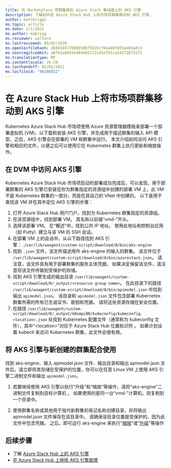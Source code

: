 ```yaml
---
title: 将 Marketplace 项群集移到 Azure Stack 集线器上的 AKS 引擎
description: 了解如何在 Azure Stack Hub 上将市场项群集移动到 AKS 引擎。
author: mattbriggs
ms.topic: article
ms.date: 2/1/2021
ms.author: mabrigg
ms.reviewer: waltero
ms.lastreviewed: 09/02/2020
ms.openlocfilehash: db9d1657760b558bf592bcf84a407855aeb5adcd
ms.sourcegitcommit: a6f62a6693e48eb05272c01efb5ca24372875173
ms.translationtype: MT
ms.contentlocale: zh-CN
ms.lasthandoff: 02/02/2021
ms.locfileid: "99246922"
---
```

# <a name="move-your-marketplace-item-cluster-to-the-aks-engine-on-azure-stack-hub"></a>在 Azure Stack Hub 上将市场项群集移动到 AKS 引擎

Kubernetes Azure Stack Hub 市场项使用 Azure 资源管理器模板来部署一个部署虚拟机 (VM)，以下载和安装 AKS 引擎，并生成用于描述群集的输入 API 模型，之后，AKS 引擎会在部署的 VM 和群集中运行。 本文介绍如何访问 AKS 引擎和相应的文件，以便之后可以使用它在 Kubernetes 群集上执行更新和缩放操作。

## <a name="access-aks-engine-in-the-dvm"></a>在 DVM 中访问 AKS 引擎

Kubernetes Azure Stack Hub 市场项启动的部署成功完成后，可以发现，用于部署群集的 AKS 引擎已安装在你为群集指定的资源组中创建的部署 VM 上，此 VM 不是 Kubernetes 群集的一部分，而是在其自己的 VNet 中创建的。 以下是用于查找该 VM 并在其中定位 AKS 引擎的步骤：

1.  打开 Azure Stack Hub 用户门户，找到为 Kubernetes 群集指定的资源组。
2.  在该资源组中，找到部署 VM。 其名称以前缀“vmd-”开头。
3.  选择该部署 VM。 在“概述”中，找到公共 IP 地址。 使用此地址和控制台应用（如 Putty）建立与该 VM 的 SSH 会话。
4.  在部署 VM 上的会话中，从以下路径找到 AKS 引擎：`./var/lib/waagent/custom-script/download/0/bin/aks-engine`
5.  找到 `.json` 文件，该文件描述用作 aks-engine 的输入的群集。 该文件位于 `/var/lib/waagent/custom-script/download/0/bin/azurestack.json`。 请注意，该文件具有用于部署群集的服务主体凭据。 如果决定保留该文件，请注意将该文件传输到受保护的存储。
6.  找到 AKS 引擎生成的输出目录 `/var/lib/waagent/custom-script/download/0/_output/<resource group name>`。 在此目录下的路径 `/var/lib/waagent/custom-script/download/0/bin/apimodel.json` 中找到输出 `apimodel.json`。 该目录和 `apimodel.json` 文件包含部署 Kubernetes 群集所需的所有已生成证书、密钥和凭据。 请将这些资源存储在安全位置。
7.  在路径 `/var/lib/waagent/custom-script/download/0/_output/k8smpi00/kubeconfig/kubeconfig.<location>.json` 处找到 Kubernetes 配置文件（通常称为 kubeconfig 文件），其中“\<location>”对应于 Azure Stack Hub 位置标识符 。 如果计划设置 kubectl 来访问 Kubernetes 群集，此文件会很有用。


## <a name="use-the-aks-engine-with-your-newly-created-cluster"></a>将 AKS 引擎与新创建的群集配合使用

找到 aks-engine、输入 apimodel.json 文件、输出目录和输出 apimodel.json 文件后，请立即将其存储在受保护的位置，你可以在任意 Linux VM 上使用 AKS 引擎二进制文件和输出 `apimodel.json`。

1.  若要继续使用 AKS 引擎以执行“升级”和“缩放”等操作，请将“aks-engine”二进制文件复制到目标计算机  。 如果使用的是同一台“vmd-”计算机，则复制到一个目录中。

2.  使用群集名称或其他用于指代新群集的易记名称创建目录，并将输出 apimodel.json 文件保存在该目录中。 请确保该目录位置是受保护的，因为此文件中包含凭据。 之后，即可运行 aks-engine 来执行“[缩放](azure-stack-kubernetes-aks-engine-scale.md)”或“[升级](azure-stack-kubernetes-aks-engine-upgrade.md)”等操作

## <a name="next-steps"></a>后续步骤

- 了解 [Azure Stack Hub 上的 AKS 引擎](azure-stack-kubernetes-aks-engine-overview.md)  
- [在 Azure Stack Hub 上排除 AKS 引擎故障](azure-stack-kubernetes-aks-engine-troubleshoot.md)  
